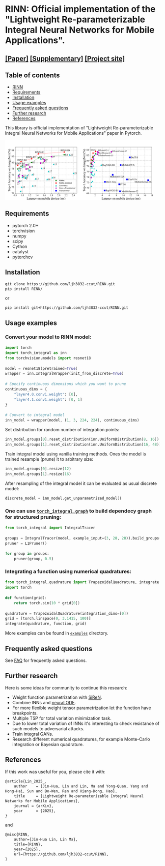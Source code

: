 # RINN: Official implementation of the "Lightweight Re-parameterizable Integral Neural Networks for Mobile Applications".
## [[Paper]][paper_link] [[Supplementary]][apendix_link] [[Project site]][project_link]

## Table of contents
- [RINN](#RINN)
- [Requirements](#requirements)
- [Installation](#installation)
- [Usage examples](#usage-examples)
- [Frequently asked questions](#frequently-asked-questions)
- [Further research](#further-research)
- [References](#references)

This library is official implementation of "Lightweight Re-parameterizable Integral Neural Networks for Mobile Applications" paper in Pytorch.

![Tux, the Linux mascot](Pipeline.png)

## Requirements
- pytorch 2.0+
- torchvision
- numpy
- scipy
- Cython
- catalyst
- pytorchcv

## Installation

```
git clone https://github.com/ljh3832-ccut/RINN.git
pip install RINN/
```
or
```
pip install git+https://github.com/ljh3832-ccut/RINN.git
```

## Usage examples
### Convert your model to RINN model:
```python
import torch
import torch_integral as inn
from torchvision.models import resnet18

model = resnet18(pretrained=True)
wrapper = inn.IntegralWrapper(init_from_discrete=True)

# Specify continuous dimensions which you want to prune
continuous_dims = {
    "layer4.0.conv1.weight": [0],
    "layer4.1.conv1.weight": [0, 1]
}

# Convert to integral model
inn_model = wrapper(model, (1, 3, 224, 224), continuous_dims)
```

Set distribution for random number of integration points:
```python
inn_model.groups[0].reset_distribution(inn.UniformDistribution(8, 16))
inn_model.groups[1].reset_distribution(inn.UniformDistribution(16, 48))
```

Train integral model using vanilla training methods. 
Ones the model is trained resample (prune) it to arbitrary size:
```python
inn_model.groups[0].resize(12)
inn_model.groups[1].resize(16)
```

After resampling of the integral model it can be evaluated as usual discrete model:
```python
discrete_model = inn_model.get_unparametrized_model()
```

### One can use [`torch_integral.graph`](./torch_integral/graph/) to build dependecy graph for structured pruning:
```python
from torch_integral import IntegralTracer

groups = IntegralTracer(model, example_input=(3, 28, 28)).build_groups()
pruner = L1Pruner()

for group in groups:
    pruner(group, 0.5)
```

### Integrating a function using numerical quadratures:
```python
from torch_integral.quadrature import TrapezoidalQuadrature, integrate
import torch

def function(grid):
    return torch.sin(10 * grid[0])

quadrature = TrapezoidalQuadrature(integration_dims=[0])
grid = [torch.linspace(0, 3.1415, 100)]
integrate(quadrature, function, grid)
```

More examples can be found in [`examples`](./examples) directory.

## Frequently asked questions
See [FAQ](FAQ.md) for frequently asked questions.

## Further research
Here is some ideas for community to continue this research:
- Weight function parametrization with [SiReN](https://arxiv.org/pdf/2006.09661.pdf).
- Combine INNs and [neural ODE](https://arxiv.org/pdf/1806.07366.pdf).
- For more flexible weight tensor parametrization let the function have breakpoints.
- Multiple TSP for total variation minimization task.
- Due to lower total variation of INNs it's interesting to check resistance of such models to adversarial attacks.
- Train integral GANs.
- Research different numerical quadratures, for example Monte-Carlo integration or Bayesian quadrature.

## References
If this work was useful for you, please cite it with:
```
@article{Lin_2025_,
    author    = {Jin-Hua, Lin and Lin, Ma and Yong-Quan, Yang and Hong-Hai, Sun and Bo-Wen, Ren and Xiang-Dong, Hao},
    title     = {Lightweight Re-parameterizable Integral Neural Networks for Mobile Applications},
    journal = {arXiv},
    year      = {2025},
}
```
and
```
@misc{RINN,
	author={Jin-Hua Lin, Lin Ma},
	title={RINN},
	year={2025},
	url={https://github.com/ljh3832-ccut/RINN},
}
```

[paper_link]: https://github.com/ljh3832-ccut/RINN
[apendix_link]: https://github.com/ljh3832-ccut/RINN
[project_link]: https://github.com/ljh3832-ccut/RINN
